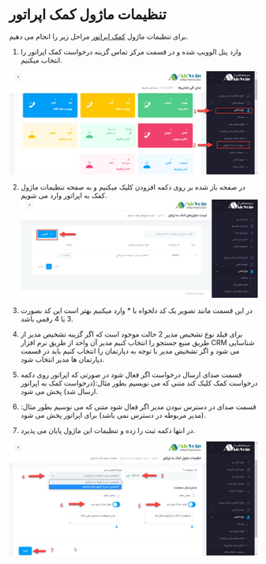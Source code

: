 # تنظیمات ماژول کمک اپراتور
برای تنظیمات ماژول [کمک اپراتور]() مراحل زیر را انجام می دهیم.
1. وارد پنل الوویپ شده و در قسمت مرکز تماس گزینه درخواست کمک اپراتور را انتخاب میکنیم.

![درخواست کمک اپراتور در پنل](./Images/setting-for-request-operator.jpg)

2. در صفحه باز شده بر روی دکمه  افزودن کلیک میکنیم و به صفحه تنظیمات ماژول کمک به اپراتور وارد می شویم.
![لیست درخواست کمک اپراتور ](./Images/list-of-request-operator-assistance.jpg)

3. در این قسمت مانند تصویر یک کد دلخواه با * وارد میکنیم بهتر است این کد بصورت 3 یا 4 رقمی باشد.
4. برای فیلد نوع تشخیص مدیر 2 حالت موجود است که اگر گزینه تشخیص مدیر از طریق منبع جستجو را انتخاب کنیم مدیر آن واحد از طریق نرم افزار CRM شناسایی می شود و اگر تشخیص مدیر با توجه به دپارتمان را انتخاب کنیم باید در قسمت دپارتمان ها مدیر انتخاب شود.
5.  قسمت صدای ارسال درخواست اگر فعال شود در صورتی که اپراتور روی دکمه درخواست کمک کلیک کند متنی که می نویسیم بطور مثال:(درخواست کمک به اپراتور ارسال شد) پخش می شود.
6.  قسمت صدای در دسترس نبودن مدیر اگر فعال شود متنی که می نوسیم بطور مثال:(مدیر مربوطه در دسترس نمی باشد) برای اپراتور پخش می شود.
7. در انتها دکمه ثبت را زده و تنظیمات این ماژول پایان می پذیرد.<br>

![ صفحه تنظیمات ماژول کمک اپراتور ](./Images/setting-for-request-operator-module.jpg)